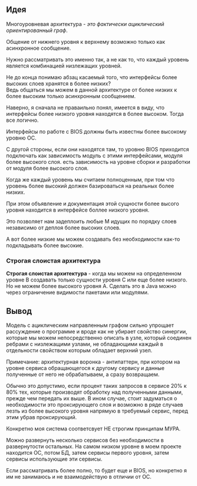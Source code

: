 ## Идея

Многоуровневая архитектура - _это фактически ациклический ориентированный граф_.

Общение от нижнего уровня к верхнему возможно только как асинхронное сообщение.

Нужно рассматривать это именно так, а не как то, что каждый уровень является комбинацией низлежащих уровней.

Не до конца понимаю абзац касаемый того, что интерфейсы более высоких слоев хранятся в более низких?   
Ведь общаться мы можем в данной архитектуре от более низких к более высоким только асинхронным сообщением.

Наверно, я сначала не праваильно понял, имеется в виду, что интерфейсы более низкого уровня находятся в более высоком. Тогда все логично.

Интерфейсы по работе с BIOS должны быть известны более высокому уровню ОС.

С другой стороны, если они находятся там, то уровню BIOS приходится подключать как зависимость модуль с этими интерфейсами, 
модуля более высокого слоя. есть зависимость на уровне сборки и разработки от модуля более высокого слоя.  

Когда же каждый уровень мы считаем полноценным, при том что уровень более высокий должен базироваться на реальных более низких.

При этом объявление и документация этой сущности более высого уровня находится в интерфейсе боллее низкого уровня.

Это позволяет нам задеплоить любые М идущих по порядку слоев независимо от деплоя более высоких слоев.

А вот более низкие мы можем создавать без необходимости как-то подкладывать более высокие.

### Строгая слоистая архитектура
**Строгая слоистая архитектура** - когда мы можем на определенном уровне В создавать только сущности уровня С или еще более низкого. Но не можем более высокого уровня А.
Сделать это в Java можно через ограничение видимости пакетами или модулями.

## Вывод

Модель с ациклическим направленным графом сильно упрощает рассуждение о программе и вроде как не убирает свойство синергии, которые мы можем непосредственно описать в узле, 
который соединен ребрами с низлежащими узлами, не обладающими каждый в отдельности свойством которым обладает верхний узел.

Примечание: архитектурная воронка - антипаттерн, при котором на уровне сервиса обращающегося к другому сервису и данные полученные от него не обрабатываем, а сразу возвращаем.

Обычно это допустимо, если процент таких запросов в сервисе 20% к 80% тех, которые производят обработку над полученными данными, 
прежде чем передать их выше. В ином случае, стоит задуматься о необходимости это проксирующего слоя и возможно в ряде случаев лезть из более высокого уровня напрямую в требуемый сервис, перед этим убрав проксирующий.

Конкретно моя система соответсвует НЕ строгим принципам МУРА.

Можно развернуть несколько сервисов без необходимости в развернутости остальных. На самом низком уровне в моем проекте находится ОС, потом БД, затем сервисы первого уровня, затем сервисы использующие эти сервисы.

Если рассматривать более полно, то будет еще и BIOS, но конкретно я им не занимаюсь и не взаимодействую в отличии от ОС.

